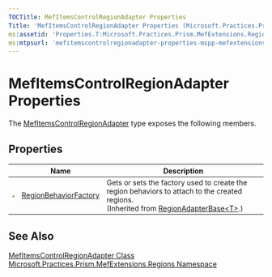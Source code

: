 ```yaml
---
TOCTitle: MefItemsControlRegionAdapter Properties
Title: 'MefItemsControlRegionAdapter Properties (Microsoft.Practices.Prism.MefExtensions.Regions)'
ms:assetid: 'Properties.T:Microsoft.Practices.Prism.MefExtensions.Regions.MefItemsControlRegionAdapter'
ms:mtpsurl: 'mefitemscontrolregionadapter-properties-mspp-mefextensions-regions.md'
---
```


# MefItemsControlRegionAdapter Properties

The [MefItemsControlRegionAdapter](/patterns-practices/reference/mefitemscontrolregionadapter-class-mspp-mefextensions-regions) type exposes the following members.

## Properties

<table>
<thead>
<tr class="header">
<th> </th>
<th>Name</th>
<th>Description</th>
</tr>
</thead>
<tbody>
<tr class="odd">
<td><img src="/patterns-practices/reference/images/protproperty.gif" alt="Protected property"/></td>
<td><a href="/patterns-practices/reference/regionadapterbase-t-regionbehaviorfactory-property-mspp-regions" data-raw-source="[RegionBehaviorFactory](/patterns-practices/reference/regionadapterbase-t-regionbehaviorfactory-property-mspp-regions)">RegionBehaviorFactory</a></td>
<td><div class="summary">
Gets or sets the factory used to create the region behaviors to attach to the created regions.
</div>
(Inherited from <a href="/patterns-practices/reference/regionadapterbase-t-class-mspp-regions" data-raw-source="[RegionAdapterBase&amp;lt;T&amp;gt;](/patterns-practices/reference/regionadapterbase-t-class-mspp-regions)">RegionAdapterBase&lt;T&gt;</a>.)</td>
</tr>
</tbody>
</table>

## See Also

[MefItemsControlRegionAdapter Class](/patterns-practices/reference/mefitemscontrolregionadapter-class-mspp-mefextensions-regions)  
[Microsoft.Practices.Prism.MefExtensions.Regions Namespace](/patterns-practices/reference/mspp-mefextensions-regions-namespace)  